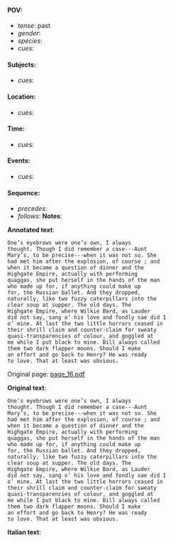 #### POV: 
  - *tense*: past
  - *gender*:
  - *species*:
  - *cues*:
#### Subjects:
  - *cues*:
#### Location:
  - *cues*:
#### Time:
  - *cues*:
#### Events:
  - *cues*:
#### Sequence:
  - *precedes*: 
  - *follows*:
**Notes**:


**Annotated text**:
```
One’s eyebrows were one’s own, I always
thought. Though I did remember a case---Aunt
Mary’s, to be precise---when it was not so. She
had met him after the explosion, of course ; and
when it became a question of dinner and the
Highgate Empire, actually with performing
quaggas, she put herself in the hands of the man
who made up for, if anything could make up
for, the Russian ballet. And they dropped,
naturally, like two fuzzy caterpillars into the
clear soup at supper. The old days. The
Highgate Empire, where Wilkie Bard, as Lauder
did not say, sang o’ his love and fondly sae did I
o’ mine. At last the two little horrors ceased in
their shrill claim and counter-claim for sweaty
quasi-transparencies of colour, and goggled at
me while I put black to mine. Bill always called
them two dark flapper moons. Should I make
an effort and go back to Henry? He was ready
to love. That at least was obvious.
```

Original page:
[page_16.pdf](https://github.com/vigji/cainjb/blob/main/source_material/pages/page_16.pdf)


**Original text**:
```
One’s eyebrows were one’s own, I always
thought. Though I did remember a case---Aunt
Mary’s, to be precise---when it was not so. She
had met him after the explosion, of course ; and
when it became a question of dinner and the
Highgate Empire, actually with performing
quaggas, she put herself in the hands of the man
who made up for, if anything could make up
for, the Russian ballet. And they dropped,
naturally, like two fuzzy caterpillars into the
clear soup at supper. The old days. The
Highgate Empire, where Wilkie Bard, as Lauder
did not say, sang o’ his love and fondly sae did I
o’ mine. At last the two little horrors ceased in
their shrill claim and counter-claim for sweaty
quasi-transparencies of colour, and goggled at
me while I put black to mine. Bill always called
them two dark flapper moons. Should I make
an effort and go back to Henry? He was ready
to love. That at least was obvious.
```

**Italian text**:
```
```

